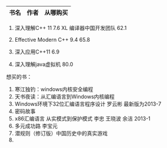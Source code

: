 

书名 | 作者 | 从哪购买
--|--|--


1. 深入理解C++ 11
7.6
XL 编译器中国开发团队
62.1

2. Effective Modern C++
9.4
65.8

3. 深入应用C++11
6.9

4. 深入理解java虚拟机
80.0


想买的书：
1. 寒江独钓：windows内核安全编程
2. 天书夜读：从汇编语言到Windows内核编程
3. Windows环境下32位汇编语言程序设计       罗云彬       最新版为2013-7
4. 密码故事
5. x86汇编语言 从实模式到保护模式   李忠 王晓波 余洁 2013-1
6. 多元成功路 李宝元
7. 潜规则（修订版）中国历史中的真实游戏
8. 